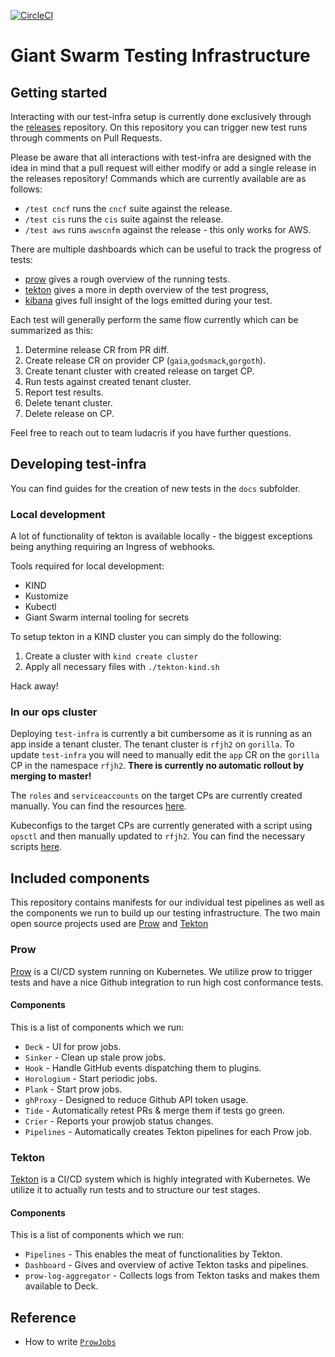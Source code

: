 [![CircleCI](https://circleci.com/gh/giantswarm/test-infra.svg?style=shield)](https://circleci.com/gh/giantswarm/test-infra)

# Giant Swarm Testing Infrastructure

## Getting started

Interacting with our test-infra setup is currently done exclusively through the [releases](https://github.com/giantswarm/releases) repository.
On this repository you can trigger new test runs through comments on Pull Requests.

Please be aware that all interactions with test-infra are designed with the idea in mind that a pull request will either modify or add a single release in the releases repository!
Commands which are currently available are as follows:

- `/test cncf` runs the `cncf` suite against the release.
- `/test cis` runs the `cis` suite against the release.
- `/test aws` runs `awscnfm` against the release - this only works for AWS.

There are multiple dashboards which can be useful to track the progress of tests:

- [prow](https://prow.giantswarm.io/) gives a rough overview of the running tests.
- [tekton](https://tekton.giantswarm.io/#/pipelineruns) gives a more in depth overview of the test progress,
- [kibana](https://kibana.rfjh2.k8s.gorilla.eu-central-1.aws.gigantic.io/app/kibana#/dashboard/a0274d90-151c-11eb-a856-f95f4e179788?_g=(filters:!(),refreshInterval:(pause:!t,value:0),time:(from:now-15m,to:now))&_a=(description:'',filters:!(('$state':(store:appState),meta:(alias:!n,controlledBy:'1603451084569',disabled:!f,index:'83f5e030-146a-11eb-a856-f95f4e179788',key:kubernetes.labels.prow_k8s_io%2Frefs_repo.keyword,negate:!f,params:(query:releases),type:phrase),query:(match_phrase:(kubernetes.labels.prow_k8s_io%2Frefs_repo.keyword:releases)))),fullScreenMode:!f,options:(hidePanelTitles:!f,useMargins:!t),query:(language:kuery,query:''),timeRestore:!f,title:'Prow%20Dashboard',viewMode:view)) gives full insight of the logs emitted during your test.

Each test will generally perform the same flow currently which can be summarized as this:

1. Determine release CR from PR diff.
2. Create release CR on provider CP (`gaia`,`godsmack`,`gorgoth`).
3. Create tenant cluster with created release on target CP.
4. Run tests against created tenant cluster.
5. Report test results.
6. Delete tenant cluster.
7. Delete release on CP.

Feel free to reach out to team ludacris if you have further questions.

## Developing test-infra

You can find guides for the creation of new tests in the `docs` subfolder.

### Local development

A lot of functionality of tekton is available locally - the biggest exceptions being anything requiring an Ingress of webhooks.

Tools required for local development:
- KIND
- Kustomize
- Kubectl
- Giant Swarm internal tooling for secrets

To setup tekton in a KIND cluster you can simply do the following:
1. Create a cluster with `kind create cluster`
2. Apply all necessary files with `./tekton-kind.sh`

Hack away!

### In our ops cluster

Deploying `test-infra` is currently a bit cumbersome as it is running as an app inside a tenant cluster.
The tenant cluster is `rfjh2` on `gorilla`.
To update `test-infra` you will need to manually edit the `app` CR on the `gorilla` CP in the namespace `rfjh2`.
**There is currently no automatic rollout by merging to master!**

The `roles` and `serviceaccounts` on the target CPs are currently created manually.
You can find the resources [here](control-plane/README.md).

Kubeconfigs to the target CPs are currently generated with a script using `opsctl` and then manually updated to `rfjh2`.
You can find the necessary scripts [here](secrets/generate-standup-kubeconfig-secret.sh).

## Included components

This repository contains manifests for our individual test pipelines as well as the components
we run to build up our testing infrastructure. The two main open source projects used are
[Prow][Prow] and [Tekton][Tekton]

### Prow

[Prow][Prow] is a CI/CD system running on Kubernetes.
We utilize prow to trigger tests and have a nice Github integration to run high cost conformance tests.

#### Components

This is a list of components which we run:

- `Deck` - UI for prow jobs.
- `Sinker` - Clean up stale prow jobs.
- `Hook` - Handle GitHub events dispatching them to plugins.
- `Horologium` - Start periodic jobs.
- `Plank` - Start prow jobs.
- `ghProxy` - Designed to reduce Github API token usage.
- `Tide` - Automatically retest PRs & merge them if tests go green.
- `Crier` - Reports your prowjob status changes.
- `Pipelines` - Automatically creates Tekton pipelines for each Prow job.

### Tekton

[Tekton][Tekton] is a CI/CD system which is highly integrated with Kubernetes.
We utilize it to actually run tests and to structure our test stages.

#### Components

This is a list of components which we run:

- `Pipelines` - This enables the meat of functionalities by Tekton.
- `Dashboard` - Gives and overview of active Tekton tasks and pipelines.
- `prow-log-aggregator` - Collects logs from Tekton tasks and makes them available to Deck.

## Reference

- How to write [`ProwJobs`](https://github.com/kubernetes/test-infra/blob/master/prow/jobs.md)

[Prow]: https://github.com/kubernetes/test-infra/tree/master/prow
[Tekton]: https://tekton.dev/
